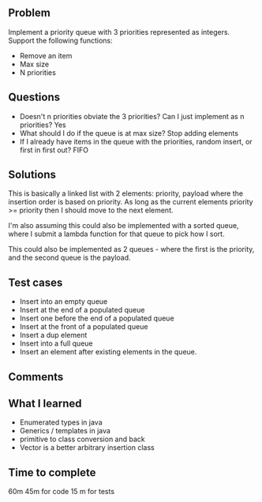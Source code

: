 ## Problem
Implement a priority queue with 3 priorities represented as integers. Support the following functions:
* Remove an item
* Max size
* N priorities

## Questions
* Doesn't n priorities obviate the 3 priorities? Can I just implement as n priorities? Yes
* What should I do if the queue is at max size? Stop adding elements
* If I already have items in the queue with the priorities, random insert, or first in first out? FIFO

## Solutions
This is basically a linked list with 2 elements: priority, payload where the insertion order is based on priority. As long as the current elements priority >= priority then I should move to the next element.

I'm also assuming this could also be implemented with a sorted queue, where I submit a lambda function for that queue to pick how I sort.

This could also be implemented as 2 queues - where the first is the priority, and the second queue is the payload. 

## Test cases
* Insert into an empty queue
* Insert at the end of a populated queue
* Insert one before the end of a populated queue
* Insert at the front of a populated queue
* Insert a dup element
* Insert into a full queue
* Insert an element after existing elements in the queue.

## Comments


## What I learned
* Enumerated types in java
* Generics / templates in java
* primitive to class conversion and back
* Vector is a better arbitrary insertion class

## Time to complete
60m
45m for code
15 m for tests
